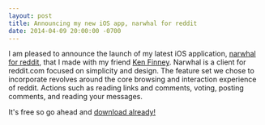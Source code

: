 ```yaml
---
layout: post
title: Announcing my new iOS app, narwhal for reddit
date: 2014-04-09 20:00:00 -0700
---
```


I am pleased to announce the launch of my latest iOS application, [narwhal for reddit](http://getnarwhal.com), that I made with my friend [Ken Finney](http://twitter.com/kenfinney). Narwhal is a client for reddit.com focused on simplicity and design. The feature set we chose to incorporate revolves around the core browsing and interaction experience of reddit. Actions such as reading links and comments, voting, posting comments, and reading your messages.

It's free so go ahead and [download already!](https://itunes.apple.com/us/app/id845422455?mt=8)

